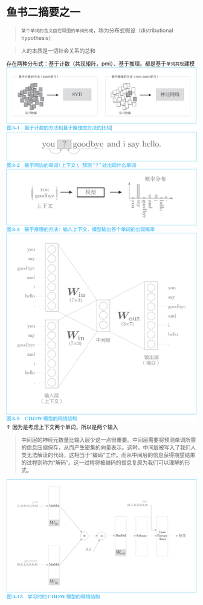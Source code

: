 # 鱼书二摘要之一
>`某个单词的含义由它周围的单词形成`，称为分布式假设（distributional hypothesis）

>人的本质是一切社会关系的总和

存在两种分布式：基于计数（共现矩阵，pmi）、基于推理。都是基于`单词共现`建模  
![alt text](hypo/image.png ':size=600')  
![alt text](hypo/image-2.png ':size=600')  
![alt text](hypo/image-1.png ':size=600')  
![alt text](hypo/image-3.png ':size=600')  
$\Uparrow$ 因为是考虑上下文两个单词，所以是两个输入  
>中间层的神经元数量比输入层少这一点很重要。中间层需要将预测单词所需的信息压缩保存，从而产生密集的向量表示。这时，中间层被写入了我们人类无法解读的代码，这相当于“编码”工作。而从中间层的信息获得期望结果的过程则称为“解码”。这一过程将被编码的信息复原为我们可以理解的形式。  

![alt text](hypo/image-4.png ':size=600')  
